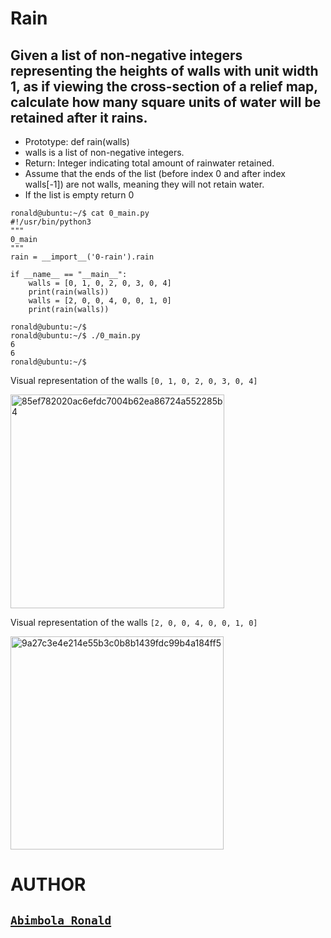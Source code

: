 # Rain

## Given a list of non-negative integers representing the heights of walls with unit width 1, as if viewing the cross-section of a relief map, calculate how many square units of water will be retained after it rains.

- Prototype: def rain(walls)
- walls is a list of non-negative integers.
- Return: Integer indicating total amount of rainwater retained.
- Assume that the ends of the list (before index 0 and after index walls[-1]) are not walls, meaning they will not retain water.
- If the list is empty return 0

```
ronald@ubuntu:~/$ cat 0_main.py
#!/usr/bin/python3
"""
0_main
"""
rain = __import__('0-rain').rain

if __name__ == "__main__":
    walls = [0, 1, 0, 2, 0, 3, 0, 4]
    print(rain(walls))
    walls = [2, 0, 0, 4, 0, 0, 1, 0]
    print(rain(walls))

ronald@ubuntu:~/$ 
ronald@ubuntu:~/$ ./0_main.py
6
6
ronald@ubuntu:~/$ 
```

Visual representation of the walls `[0, 1, 0, 2, 0, 3, 0, 4]`

<img width="342" alt="85ef782020ac6efdc7004b62ea86724a552285b4" src="https://github.com/Ronnie5562/alu-interview/assets/110787129/04410fad-00b2-4be8-90e4-bccab78126df">

Visual representation of the walls `[2, 0, 0, 4, 0, 0, 1, 0]`

<img width="341" alt="9a27c3e4e214e55b3c0b8b1439fdc99b4a184ff5" src="https://github.com/Ronnie5562/alu-interview/assets/110787129/9e8c4625-58d3-4782-b255-cd9598326a46">


# AUTHOR

## [`Abimbola Ronald`](https://www.linkedin.com/in/abimbola-ronald-977299224/)
